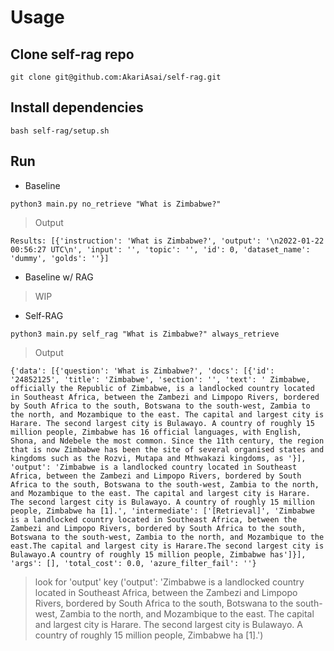 # Usage

## Clone self-rag repo

```
git clone git@github.com:AkariAsai/self-rag.git
```

## Install dependencies

```
bash self-rag/setup.sh
```

## Run

* Baseline

```
python3 main.py no_retrieve "What is Zimbabwe?"
```

> Output

```
Results: [{'instruction': 'What is Zimbabwe?', 'output': '\n2022-01-22 00:56:27 UTC\n', 'input': '', 'topic': '', 'id': 0, 'dataset_name': 'dummy', 'golds': ''}]
```


* Baseline w/ RAG

> WIP

* Self-RAG

```
python3 main.py self_rag "What is Zimbabwe?" always_retrieve
```

> Output

```
{'data': [{'question': 'What is Zimbabwe?', 'docs': [{'id': '24852125', 'title': 'Zimbabwe', 'section': '', 'text': ' Zimbabwe, officially the Republic of Zimbabwe, is a landlocked country located in Southeast Africa, between the Zambezi and Limpopo Rivers, bordered by South Africa to the south, Botswana to the south-west, Zambia to the north, and Mozambique to the east. The capital and largest city is Harare. The second largest city is Bulawayo. A country of roughly 15 million people, Zimbabwe has 16 official languages, with English, Shona, and Ndebele the most common. Since the 11th century, the region that is now Zimbabwe has been the site of several organised states and kingdoms such as the Rozvi, Mutapa and Mthwakazi kingdoms, as '}], 'output': 'Zimbabwe is a landlocked country located in Southeast Africa, between the Zambezi and Limpopo Rivers, bordered by South Africa to the south, Botswana to the south-west, Zambia to the north, and Mozambique to the east. The capital and largest city is Harare. The second largest city is Bulawayo. A country of roughly 15 million people, Zimbabwe ha [1].', 'intermediate': ['[Retrieval]', 'Zimbabwe is a landlocked country located in Southeast Africa, between the Zambezi and Limpopo Rivers, bordered by South Africa to the south, Botswana to the south-west, Zambia to the north, and Mozambique to the east.The capital and largest city is Harare.The second largest city is Bulawayo.A country of roughly 15 million people, Zimbabwe has']}], 'args': [], 'total_cost': 0.0, 'azure_filter_fail': ''}
```

> look for 'output' key ('output': 'Zimbabwe is a landlocked country located in Southeast Africa, between the Zambezi and Limpopo Rivers, bordered by South Africa to the south, Botswana to the south-west, Zambia to the north, and Mozambique to the east. The capital and largest city is Harare. The second largest city is Bulawayo. A country of roughly 15 million people, Zimbabwe ha [1].')